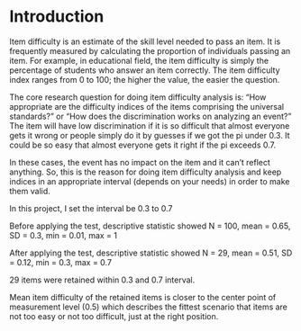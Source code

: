 # Introduction

Item difficulty is an estimate of the skill level needed to pass an item. It is frequently measured by calculating the proportion of individuals passing an item. For example, in educational field, the item difficulty is simply the percentage of students who answer an item correctly. The item difficulty index ranges from 0 to 100; the higher the value, the easier the question.

The core research question for doing item difficulty analysis is: 
“How appropriate are the difficulty indices of the items comprising the universal standards?” or “How does the discrimination works on analyzing an event?”
The item will have low discrimination if it is so difficult that almost everyone gets it wrong or people simply do it by guesses if we got the pi under 0.3. It could be so easy that almost everyone gets it right if the pi exceeds 0.7. 

In these cases, the event has no impact on the item and it can’t reflect anything.
So, this is the reason for doing item difficulty analysis and keep indices in an appropriate interval (depends on your needs) in order to make them valid. 

In this project, I set the interval be 0.3 to 0.7

Before applying the test, descriptive statistic showed N = 100, mean = 0.65, SD = 0.3, min = 0.01, max = 1

After applying the test, descriptive statistic showed N = 29, mean = 0.51, SD = 0.12, min = 0.3, max = 0.7

29 items were retained within 0.3 and 0.7 interval.

Mean item difficulty of the retained items is closer to the center point of measurement level (0.5) which describes the fittest scenario that items are not too easy or not too difficult, just at the right position.

